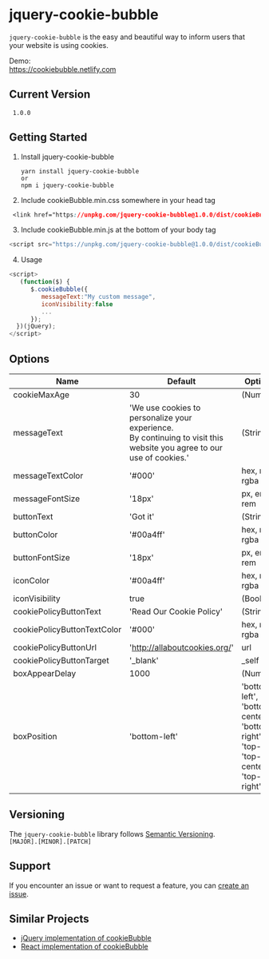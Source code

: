 # jquery-cookie-bubble

`jquery-cookie-bubble` is the easy and beautiful way to inform users that your website is using cookies. 

Demo:</br>
https://cookiebubble.netlify.com


## Current Version
```
 1.0.0
```

## Getting Started

1. Install jquery-cookie-bubble

    ```
    yarn install jquery-cookie-bubble
    or
    npm i jquery-cookie-bubble 
    ```
2. Include cookieBubble.min.css somewhere in your head tag
```css
 <link href="https://unpkg.com/jquery-cookie-bubble@1.0.0/dist/cookieBubble.min.css"/>
```
3. Include cookieBubble.min.js at the bottom of your body tag

```js
<script src="https://unpkg.com/jquery-cookie-bubble@1.0.0/dist/cookieBubble.min.js"/>

```

4. Usage
```js
<script>
   (function($) {
      $.cookieBubble({
         messageText:"My custom message",
         iconVisibility:false
         ...
      });
  })(jQuery);
</script>
```

## Options 
Name | Default | Options
--- | --- | --- 
cookieMaxAge                | 30                              | (Number)
messageText                 | 'We use cookies to personalize your experience. </br> By continuing to visit this website you agree to our use of cookies.'      | (String)
messageTextColor            | '#000'                          | hex, rgb, rgba
messageFontSize             | '18px'                          | px, em, rem
buttonText                  | 'Got it'                        | (String)
buttonColor                 | '#00a4ff'                       | hex, rgb, rgba 
buttonFontSize              | '18px'                          | px, em, rem 
iconColor                   | '#00a4ff'                       | hex, rgb, rgba
iconVisibility              | true                            | (Bool)
cookiePolicyButtonText      | 'Read Our Cookie Policy'        | (String)
cookiePolicyButtonTextColor | '#000'                          | hex, rgb, rgba
cookiePolicyButtonUrl       | 'http://allaboutcookies.org/'   | url
cookiePolicyButtonTarget    | '_blank'                        | _self
boxAppearDelay              | 1000                            | (Number)
boxPosition                 | 'bottom-left'                   | 'bottom-left', 'bottom-center', 'bottom-right', 'top-left', 'top-center', 'top-right'


## Versioning
The `jquery-cookie-bubble` library follows [Semantic Versioning](https://semver.org/). </br>
`[MAJOR].[MINOR].[PATCH]` 

## Support
If you encounter an issue or want to request a feature, you can [create an issue](https://github.com/CookieBubble/jquery-cookie-bubble/issues/new).

## Similar Projects
- [jQuery implementation of cookieBubble](https://github.com/CookieBubble/jquery-cookie-bubble)  
- [React implementation of cookieBubble](https://github.com/CookieBubble/react-cookie-bubble)  
